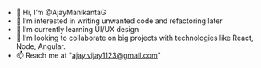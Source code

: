 - 👋 Hi, I’m @AjayManikantaG
- 👀 I’m interested in writing unwanted code and refactoring later
- 🌱 I’m currently learning UI/UX design
- 💞️ I’m looking to collaborate on big projects with technologies like React, Node, Angular. 
- 📫 Reach me at "ajay.vijay1123@gmail.com"

<!---
AjayManikantaG/AjayManikantaG is a ✨ special ✨ repository because its `README.md` (this file) appears on your GitHub profile.
You can click the Preview link to take a look at your changes.
--->
